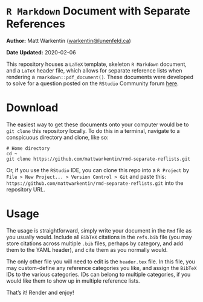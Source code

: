 `R Markdown` Document with Separate References
================

**Author:** Matt Warkentin (<warkentin@lunenfeld.ca>)

**Date Updated:** 2020-02-06

This repository houses a `LaTeX` template, skeleton `R Markdown`
document, and a `LaTeX` header file, which allows for separate reference
lists when rendering a `rmarkdown::pdf_document()`. These documents were
developed to solve for a question posted on the `RStudio` Community
forum
[here](https://community.rstudio.com/t/use-citation-in-r-markdown-to-automatically-generate-a-bibliography-of-r-packages/51363).

# Download

The easiest way to get these documents onto your computer would be to
`git clone` this repository locally. To do this in a terminal, navigate
to a conspicuous directory and clone, like so:

    # Home directory
    cd ~
    git clone https://github.com/mattwarkentin/rmd-separate-reflists.git

Or, if you use the `RStudio` IDE, you can clone this repo into a `R
Project` by `File > New Project... > Version Control > Git` and paste
this: `https://github.com/mattwarkentin/rmd-separate-reflists.git` into
the repository URL.

# Usage

The usage is straightforward, simply write your document in the `Rmd`
file as you usually would. Include all `BibTeX` citations in the
`refs.bib` file (you may store citations across multiple `.bib` files,
perhaps by category, and add them to the YAML header), and cite them as
you normally would.

The only other file you will need to edit is the `header.tex` file. In
this file, you may custom-define any reference categories you like, and
assign the `BibTeX` IDs to the various categories. IDs can belong to
multiple categories, if you would like them to show up in multiple
reference lists.

That’s it\! Render and enjoy\!
